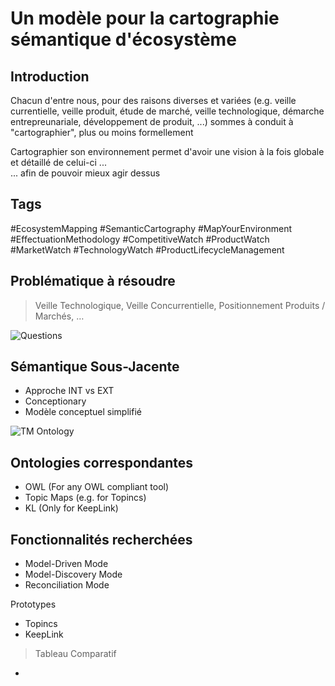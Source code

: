 Un modèle pour la cartographie sémantique d'écosystème
==

Introduction
-
Chacun d'entre nous, pour des raisons diverses et variées (e.g. veille currentielle, veille produit, étude de marché, veille technologique, démarche entrepreunariale, développement de produit, ...) sommes à conduit à "cartographier", plus ou moins formellement 


Cartographier son environnement permet d'avoir une vision à la fois globale et détaillé de celui-ci ...   
... afin de pouvoir mieux agir dessus

Tags
-
#EcosystemMapping #SemanticCartography #MapYourEnvironment #EffectuationMethodology #CompetitiveWatch #ProductWatch #MarketWatch #TechnologyWatch #ProductLifecycleManagement 

Problématique à résoudre
-
> Veille Technologique, Veille Concurrentielle, Positionnement Produits / Marchés, …


![Questions](https://github.com/iPlumb3r/EcosystemMappingModel/blob/master/images/Who-DoesWhat-How-ForWhat-Why.png)

Sémantique Sous-Jacente
-
* Approche INT vs EXT
* Conceptionary
* Modèle conceptuel simplifié

![TM Ontology](https://github.com/iPlumb3r/EcosystemMappingModel/blob/master/images/ConceptualModel%40E2M_2020-03-04.png)

Ontologies correspondantes
-
* OWL (For any OWL compliant tool)
* Topic Maps (e.g. for Topincs)
* KL (Only for KeepLink)
   

Fonctionnalités recherchées
-
* Model-Driven Mode
* Model-Discovery Mode
* Reconciliation Mode

Prototypes
* Topincs
* KeepLink

> Tableau Comparatif
-
